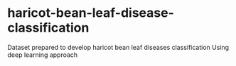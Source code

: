 # haricot-bean-leaf-disease-classification
Dataset prepared to develop haricot bean leaf diseases classification Using deep learning approach
